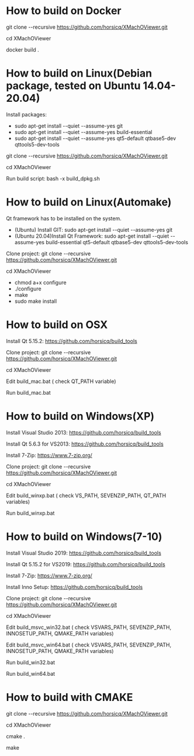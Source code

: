 How to build on Docker
=======
git clone --recursive https://github.com/horsicq/XMachOViewer.git

cd XMachOViewer

docker build .

How to build on Linux(Debian package, tested on Ubuntu 14.04-20.04)
=======

Install packages:

- sudo apt-get install --quiet --assume-yes git
- sudo apt-get install --quiet --assume-yes build-essential
- sudo apt-get install --quiet --assume-yes qt5-default qtbase5-dev qttools5-dev-tools

git clone --recursive https://github.com/horsicq/XMachOViewer.git

cd XMachOViewer

Run build script: bash -x build_dpkg.sh

How to build on Linux(Automake)
=======

Qt framework has to be installed on the system.

- (Ubuntu) Install GIT: sudo apt-get install --quiet --assume-yes git
- (Ubuntu 20.04)Install Qt Framework: sudo apt-get install --quiet --assume-yes build-essential qt5-default qtbase5-dev qttools5-dev-tools

Clone project: git clone --recursive https://github.com/horsicq/XMachOViewer.git

cd XMachOViewer

- chmod a+x configure
- ./configure
- make
- sudo make install

How to build on OSX
=======

Install Qt 5.15.2: https://github.com/horsicq/build_tools

Clone project: git clone --recursive https://github.com/horsicq/XMachOViewer.git

cd XMachOViewer

Edit build_mac.bat ( check QT_PATH variable)

Run build_mac.bat

How to build on Windows(XP)
=======

Install Visual Studio 2013: https://github.com/horsicq/build_tools

Install Qt 5.6.3 for VS2013: https://github.com/horsicq/build_tools

Install 7-Zip: https://www.7-zip.org/

Clone project: git clone --recursive https://github.com/horsicq/XMachOViewer.git

cd XMachOViewer

Edit build_winxp.bat ( check VS_PATH,  SEVENZIP_PATH, QT_PATH variables)

Run build_winxp.bat

How to build on Windows(7-10)
=======

Install Visual Studio 2019: https://github.com/horsicq/build_tools

Install Qt 5.15.2 for VS2019: https://github.com/horsicq/build_tools

Install 7-Zip: https://www.7-zip.org/

Install Inno Setup: https://github.com/horsicq/build_tools

Clone project: git clone --recursive https://github.com/horsicq/XMachOViewer.git

cd XMachOViewer

Edit build_msvc_win32.bat ( check VSVARS_PATH, SEVENZIP_PATH, INNOSETUP_PATH, QMAKE_PATH variables)

Edit build_msvc_win64.bat ( check VSVARS_PATH, SEVENZIP_PATH, INNOSETUP_PATH, QMAKE_PATH variables)

Run build_win32.bat

Run build_win64.bat

How to build with CMAKE
=======
git clone --recursive https://github.com/horsicq/XMachOViewer.git

cd XMachOViewer

cmake .

make